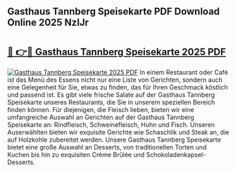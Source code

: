 ## Gasthaus Tannberg Speisekarte PDF Download Online 2025 NzIJr

# <h2><a href="http://gc813y8.nevu.top/?p=Gasthaus+Tannberg+Speisekarte">🔗 👉🔴 Gasthaus Tannberg Speisekarte 2025 PDF</a></h2>

[![Gasthaus Tannberg Speisekarte 2025 PDF](https://i.imgur.com/dBaPXMq.png)](http://gc813y8.nevu.top/?p=Gasthaus+Tannberg+Speisekarte)
In einem Restaurant oder Café ist das Menü des Essens nicht nur eine Liste von Gerichten, sondern auch eine Gelegenheit für Sie, etwas zu finden, das für Ihren Geschmack köstlich und passend ist. Es gibt viele frische Salate auf der Gasthaus Tannberg Speisekarte unseres Restaurants, die Sie in unserem speziellen Bereich finden können. Für diejenigen, die Fleisch lieben, bieten wir eine umfangreiche Auswahl an Gerichten auf der Gasthaus Tannberg Speisekarte an: Rindfleisch, Schweinefleisch, Huhn und Fisch. Unseren Auserwählten bieten wir exquisite Gerichte wie Schaschlik und Steak an, die auf Holzkohle zubereitet werden. Unsere Gasthaus Tannberg Speisekarte bietet eine große Auswahl an Desserts, von traditionellen Torten und Kuchen bis hin zu exquisiten Crème Brûlée und Schokoladenkapsel-Desserts.
